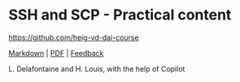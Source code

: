 [markdown]:
  https://github.com/heig-vd-dai-course/heig-vd-dai-course/blob/main/10-ssh-and-scp/PRACTICAL_CONTENT.md
[pdf]:
  https://heig-vd-dai-course.github.io/heig-vd-dai-course/10-ssh-and-scp/10-ssh-and-scp-practical-content.pdf
[feedback]: https://github.com/orgs/heig-vd-dai-course/discussions/1

# SSH and SCP - Practical content

<https://github.com/heig-vd-dai-course>

[Markdown][markdown] | [PDF][pdf] | [Feedback][feedback]

L. Delafontaine and H. Louis, with the help of Copilot
